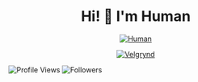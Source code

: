 <h1 align="center">Hi! 👋 I'm Human</h1>

<p align="center">
  <a href="https://ibb.co/QQX130c"><img src="http://readme-typing-svg.herokuapp.com?color=1C71FA&center=true&vCenter=true&multiline=false&lines=I'Am+Human+?+From+Indonesia.;I'am+Not+Programmer." alt="Human">
</p>

<p align="center">
  <a href="https://ibb.co/QQX130c"><img src="https://telegra.ph/file/f96eee5c2c75bd32c1f58.png" alt="Velgrynd"></a>
</p>

<p align="left">
  <img src="https://komarev.com/ghpvc/?username=MichaelAgam&color=blue&style=flat-square&label=Profile+Views" alt="Profile Views" /> <img src="https://img.shields.io/github/followers/MichaelAgam23?label=Followers" style=" float:left, margin-right:10px" alt="Followers" />
</p>
